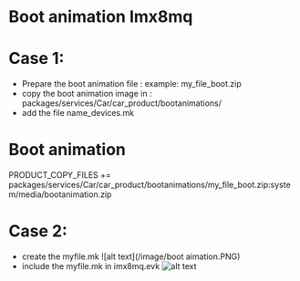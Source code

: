 # Boot animation Imx8mq
# Case 1:
-   Prepare the boot animation file : example: my_file_boot.zip
-   copy the boot animation image in :  packages/services/Car/car_product/bootanimations/
-   add the file name_devices.mk 
# Boot animation
PRODUCT_COPY_FILES += \
    packages/services/Car/car_product/bootanimations/my_file_boot.zip:system/media/bootanimation.zip
# Case 2: 
- create the myfile.mk
![alt text](/image/boot aimation.PNG)
- include the myfile.mk in imx8mq.evk
![alt text](/image/add.PNG)
